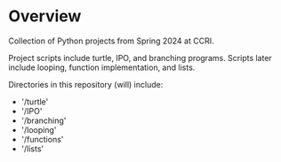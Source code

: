 # Overview
Collection of Python projects from Spring 2024 at CCRI. 

Project scripts include turtle, IPO, and branching programs. Scripts later include looping, function implementation, and lists. 

Directories in this repository (will) include:
- '/turtle'
- '/IPO'
- '/branching'
- '/looping'
- '/functions'
- '/lists'
